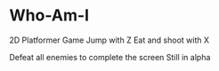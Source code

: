 # Who-Am-I
2D Platformer Game
Jump with Z
Eat and shoot with X

Defeat all enemies to complete the screen
Still in alpha
